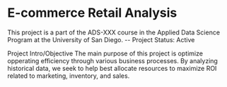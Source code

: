 # E-commerce Retail Analysis

This project is a part of the ADS-XXX course in the Applied Data Science Program at the University of San Diego. 
-- Project Status: Active

Project Intro/Objective
The main purpose of this project is optimize opperating efficiency through various business processes. By analyzing historical data, we seek to help best allocate resources to maximize ROI related to marketing, inventory, and sales.


